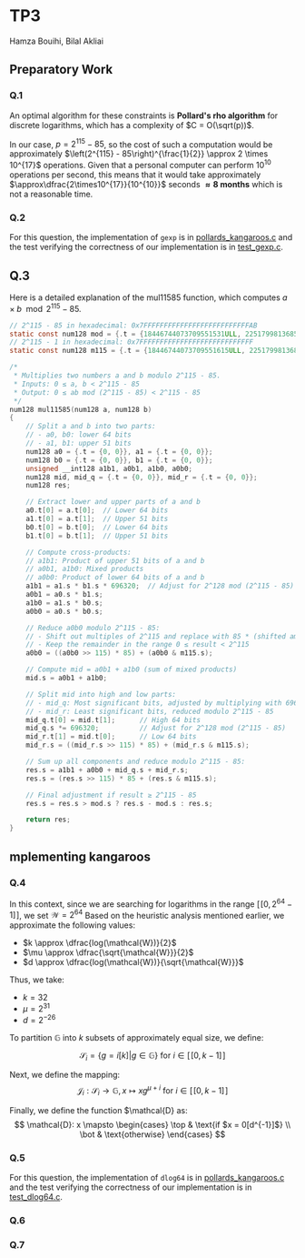 # TP3

Hamza Bouihi, Bilal Akliai

## Preparatory Work

### Q.1

An optimal algorithm for these constraints is **Pollard's rho algorithm** for discrete logarithms, which has a complexity of $C = O(\sqrt(p))$.

In our case, $p = 2^{115} - 85$, so the cost of such a computation would be approximately $\left(2^{115} - 85\right)^{\frac{1}{2}} \approx 2 \times 10^{17}$ operations. Given that a personal computer can perform $10^{10}$ operations per second, this means that it would take approximately $\approx\dfrac{2\times10^{17}}{10^{10}}$ seconds **$\approx 8$ months** which is not a reasonable time.

### Q.2

For this question, the implementation of `gexp` is in [pollards_kangaroos.c](src/pollards_kangaroos.c) and the test verifying the correctness of our implementation is in [test_gexp.c](test/test_gexp.c).

## Q.3

Here is a detailed explanation of the mul11585 function, which computes $a \times b \mod 2^{115}-85$.

```c
// 2^115 - 85 in hexadecimal: 0x7FFFFFFFFFFFFFFFFFFFFFFFFFFAB
static const num128 mod = {.t = {18446744073709551531ULL, 2251799813685247ULL}};
// 2^115 - 1 in hexadecimal: 0x7FFFFFFFFFFFFFFFFFFFFFFFFFFFF
static const num128 m115 = {.t = {18446744073709551615ULL, 2251799813685247ULL}};

/*
 * Multiplies two numbers a and b modulo 2^115 - 85.
 * Inputs: 0 ≤ a, b < 2^115 - 85
 * Output: 0 ≤ ab mod (2^115 - 85) < 2^115 - 85
 */
num128 mul11585(num128 a, num128 b)
{
    // Split a and b into two parts:
    // - a0, b0: lower 64 bits
    // - a1, b1: upper 51 bits
    num128 a0 = {.t = {0, 0}}, a1 = {.t = {0, 0}};
    num128 b0 = {.t = {0, 0}}, b1 = {.t = {0, 0}};
    unsigned __int128 a1b1, a0b1, a1b0, a0b0;
    num128 mid, mid_q = {.t = {0, 0}}, mid_r = {.t = {0, 0}};
    num128 res;

    // Extract lower and upper parts of a and b
    a0.t[0] = a.t[0];  // Lower 64 bits
    a1.t[0] = a.t[1];  // Upper 51 bits
    b0.t[0] = b.t[0];  // Lower 64 bits
    b1.t[0] = b.t[1];  // Upper 51 bits

    // Compute cross-products:
    // a1b1: Product of upper 51 bits of a and b
    // a0b1, a1b0: Mixed products
    // a0b0: Product of lower 64 bits of a and b
    a1b1 = a1.s * b1.s * 696320;  // Adjust for 2^128 mod (2^115 - 85)
    a0b1 = a0.s * b1.s;
    a1b0 = a1.s * b0.s;
    a0b0 = a0.s * b0.s;

    // Reduce a0b0 modulo 2^115 - 85:
    // - Shift out multiples of 2^115 and replace with 85 * (shifted amount)
    // - Keep the remainder in the range 0 ≤ result < 2^115
    a0b0 = ((a0b0 >> 115) * 85) + (a0b0 & m115.s);

    // Compute mid = a0b1 + a1b0 (sum of mixed products)
    mid.s = a0b1 + a1b0;

    // Split mid into high and low parts:
    // - mid_q: Most significant bits, adjusted by multiplying with 696320
    // - mid_r: Least significant bits, reduced modulo 2^115 - 85
    mid_q.t[0] = mid.t[1];      // High 64 bits
    mid_q.s *= 696320;          // Adjust for 2^128 mod (2^115 - 85)
    mid_r.t[1] = mid.t[0];      // Low 64 bits
    mid_r.s = ((mid_r.s >> 115) * 85) + (mid_r.s & m115.s);

    // Sum up all components and reduce modulo 2^115 - 85:
    res.s = a1b1 + a0b0 + mid_q.s + mid_r.s;
    res.s = (res.s >> 115) * 85 + (res.s & m115.s);

    // Final adjustment if result ≥ 2^115 - 85
    res.s = res.s > mod.s ? res.s - mod.s : res.s;

    return res;
}

```

## mplementing kangaroos

### Q.4

In this context, since we are searching for logarithms in the range $[\![0,2^{64}-1]\!]$, we set $\mathcal{W} = 2^{64}$
Based on the heuristic analysis mentioned earlier, we approximate the following values:

- $k \approx \dfrac{log(\mathcal{W})}{2}$
- $\mu \approx \dfrac{\sqrt{\mathcal{W}}}{2}$
- $d \approx \dfrac{log(\mathcal{W})}{\sqrt{\mathcal{W}}}$

Thus, we take:

- $k = 32$
- $\mu = 2^{31}$
- $d = 2^{-26}$

To partition $\mathbb{G}$ into $k$ subsets of approximately equal size, we define:

 $$\mathcal{S}_i = \{g=i[k] | g\in\mathbb{G}\} \text{ for } i \in [\![0,k-1]\!]$$

Next, we define the mapping:
$$\mathcal{J}_i: \mathcal{S}_i \rightarrow \mathbb{G}, x\mapsto xg^{\mu + i} \text{ for } i \in [\![0,k-1]\!]$$

Finally, we define the function $\mathcal{D} as:
$$
\mathcal{D}: x \mapsto
\begin{cases}
      \top & \text{if  $x = 0[d^{-1}]$} \\
      \bot & \text{otherwise}
\end{cases}
$$

### Q.5

For this question, the implementation of `dlog64` is in [pollards_kangaroos.c](src/pollards_kangaroos.c) and the test verifying the correctness of our implementation is in [test_dlog64.c](test/test_dlog64.c).

### Q.6

### Q.7
